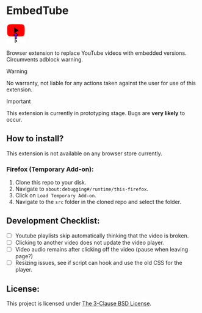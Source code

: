 
# EmbedTube

![logo](/src/icons/50.png)

Browser extension to replace YouTube videos with embedded versions. Circumvents adblock warning. 

> [!WARNING]  
> No warranty, not liable for any actions taken against the user for use of this extension. 

> [!IMPORTANT]  
> This extension is currently in prototyping stage. Bugs are **very likely** to occur. 

## How to install?

This extension is not available on any browser store currently.

### Firefox (Temporary Add-on):

1) Clone this repo to your disk.
2) Navigate to `about:debugging#/runtime/this-firefox`.
3) Click on `Load Temporary Add-on`.
4) Navigate to the `src` folder in the cloned repo and select the folder. 

## Development Checklist:
- [ ] Youtube playlists skip automatically thinking that the video is broken.
- [ ] Clicking to another video does not update the video player.
- [ ] Video audio remains after clicking off the video (pause when leaving page?)
- [ ] Resizing issues, see if script can hook and use the old CSS for the player.

## License:

This project is licensed under [The 3-Clause BSD License](https://opensource.org/license/bsd-3-clause).